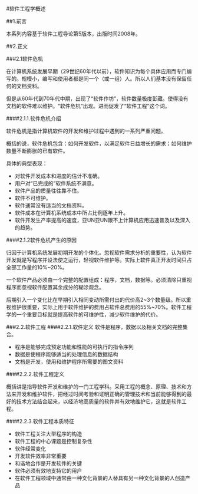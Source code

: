 #软件工程学概述

##1.前言

本系列内容基于软件工程导论第5版本，出版时间2008年。

##2.正文

###2.1软件危机

在计算机系统发展早期（29世纪60年代以前），软件知识为每个具体应用而专门编写的。规模小，编写和使用者都是同一个（或一组）人。所以人们基本没有保留任何的文档资料。

但是从60年代到70年代中期，出现了“软件作坊”，软件数量极度彭藏。使得没有文档的软件难以维护。“软件危机”出现。进而促发了“软件工程”这个词。

####2.1.1.软件危机介绍

软件危机是指计算机软件的开发和维护过程中遇到的一系列严重问题。

概括的说，软件危机包含：如何开发软件，以满足软件日益增长的需求；如何维护数量不断膨胀的已有软件。

具体的典型表现：

* 对软件开发成本和进度的估计不准确。
* 用户对“已完成的”软件系统不满意。
* 软件产品的质量往往靠不住。
* 软件不可维护。
* 软件通常没有适当的文档资料。
* 软件成本在计算机系统成本中所占比例逐年上升。
* 软件开发生产率提高的速度，亚UN亚UN跟不上计算机应用迅速普及以及深入的趋势。


####2.1.2软件危机产生的原因

归因于计算机系统发展初期开发的个体化。忽视软件需求分析的重要性，认为软件开发就是写程序并设法使之运行，轻视软件维护等。实际上软件真正开发时间只占全部工作量的10%~20%。

一个软件产品必须由一个完整的配置组成：程序，文档，数据等。必须清除只重视程序而忽视软件配置其余成分的糊涂观念。

后期引入一个变化比在早期引入相同变动所需付出的代价高2~3个数量级。所以重视维护很重要，实际上用于软件维护的费用占软件总费用的55%~70%。软件工程学的一个重要目标就是提高软件的可维护性，减少软件维护的代价。

###2.2.软件工程
####2.2.1.软件定义
软件是程序，数据以及相关文档的完整集合。

* 程序是能够完成预定功能和性能的可执行的指令序列
* 数据是使程序能够适当的处理信息的数据结构
* 文档是开发，使用和维护程序所需要的图文资料

####2.2.2.软件工程定义

概括讲是指导软件开发和维护的一门工程学科。采用工程的概念、原理、技术和方法来开发和维护软件，把经过时间考验和证明正确的管理技术和当前能够得到的最好的技术方法结合起来，以经济地高质量的软件并有效地维护它，这就是软件工程。

####2.2.3.软件工程本质特征

* 软件工程关注大型程序的构造
* 软件工程的中心课题是控制复杂性
* 软件经常变化
* 开发软件效率非常重要
* 和谐地合作是开发软件的关键
* 软件必须有效地支持它的用户
* 在软件工程领域中通常由一种文化背景的人替具有另一种文化背景的人创造产品


